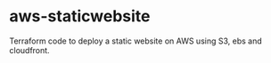 # aws-staticwebsite

Terraform code to deploy a static website on AWS using S3, ebs and cloudfront.

